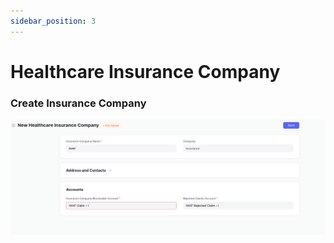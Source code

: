 ```yaml
---
sidebar_position: 3
---
```


# Healthcare Insurance Company

### Create Insurance Company

![Create customer group](assets/create_insurance_company.png)
